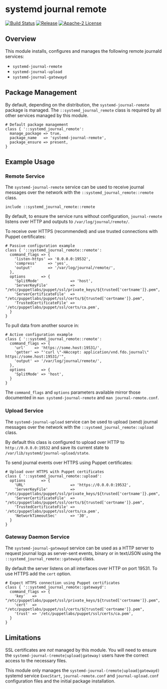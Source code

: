 # systemd journal remote

[![Build Status](https://github.com/gibbs/puppet-systemd_journal_remote/workflows/CI/badge.svg)](https://github.com/gibbs/puppet-systemd_journal_remote/actions?query=workflow%3ACI)
[![Release](https://github.com/gibbs/puppet-systemd_journal_remote/workflows/Release/badge.svg)](https://github.com/gibbs/puppet-systemd_journal_remote/actions?query=workflow%3ARelease)
[![Apache-2 License](https://img.shields.io/github/license/gibbs/puppet-systemd_journal_remote.svg)](LICENSE)

## Overview

This module installs, configures and manages the following remote journald
services:

- `systemd-journal-remote`
- `systemd-journal-upload`
- `systemd-journal-gatewayd`

## Package Management

By default, depending on the distribution, the `systemd-journal-remote` package
is managed. The `::systemd_journal_remote` class is required by all other
services managed by this module.

```puppet
# Default package management
class { '::systemd_journal_remote':
  manage_package => true,
  package_name   => 'systemd-journal-remote',
  package_ensure => present,
}
```

## Example Usage

### Remote Service

The `systemd-journal-remote` service can be used to receive journal messages
over the network with the `::systemd_journal_remote::remote` class.

```puppet
include ::systemd_journal_remote::remote
```

By default, to ensure the service runs without configuration, `journal-remote`
listens over HTTP and outputs to `/var/log/journal/remote/`.

To receive over HTTPS (recommended) and use trusted connections with Puppet
certificates:

```puppet
# Passive configuration example
class { '::systemd_journal_remote::remote':
  command_flags => {
    'listen-https' => '0.0.0.0:19532',
    'compress'     => 'yes',
    'output'       => '/var/log/journal/remote/',
  },
  options       => {
    'SplitMode'              => 'host',
    'ServerKeyFile'          => "/etc/puppetlabs/puppet/ssl/private_keys/${trusted['certname']}.pem",
    'ServerCertificateFile'  => "/etc/puppetlabs/puppet/ssl/certs/${trusted['certname']}.pem",
    'TrustedCertificateFile' => '/etc/puppetlabs/puppet/ssl/certs/ca.pem',
  }
}
```

To pull data from another source in:

```puppet
# Active configuration example
class { '::systemd_journal_remote::remote':
  command_flags => {
    'url'    => 'https://some.host:19531/',
    'getter' => "'curl \"-HAccept: application/vnd.fdo.journal\" https://some.host:19531/'",
    'output' => '/var/log/journal/remote/',
  },
  options       => {
    'SplitMode' => 'host',
  }
}
```

The `command_flags` and `options` parameters available mirror those documented
in `man systemd-journal-remote` and `man journal-remote.conf`.

### Upload Service

The `systemd-journal-upload` service can be used to upload (send) journal
messages over the network with the `::systemd_journal_remote::upload` class.

By default this class is configured to upload over HTTP to
`http://0.0.0.0:19532` and save its current state to
`/var/lib/systemd/journal-upload/state`.

To send journal events over HTTPS using Puppet certificates:

```puppet
# Upload over HTTPS with Puppet certificates
class { '::systemd_journal_remote::upload':
  options       => {
    'URL'                    => 'https://0.0.0.0:19532',
    'ServerKeyFile'          => "/etc/puppetlabs/puppet/ssl/private_keys/${trusted['certname']}.pem",
    'ServerCertificateFile'  => "/etc/puppetlabs/puppet/ssl/certs/${trusted['certname']}.pem",
    'TrustedCertificateFile' => '/etc/puppetlabs/puppet/ssl/certs/ca.pem',
    'NetworkTimeoutSec'      => '30',
  }
}
```

### Gateway Daemon Service

The `systemd-journal-gatewayd` service can be used as a HTTP server to request
journal logs as server-sent events, binary or in text/JSON using the
`::systemd_journal_remote::gatewayd` class.

By default the server listens on all interfaces over HTTP on port 19531. To use
HTTPS add the `cert` option.

```puppet
# Expect HTTPS connection using Puppet certificates
class { '::systemd_journal_remote::gatewayd':
  command_flags => {
    'key'   => "/etc/puppetlabs/puppet/ssl/private_keys/${trusted['certname']}.pem",
    'cert'  => "/etc/puppetlabs/puppet/ssl/certs/${trusted['certname']}.pem",
    'trust' => '/etc/puppetlabs/puppet/ssl/certs/ca.pem',
  }
}
```

## Limitations

SSL certificates are *not* managed by this module. You will need to ensure
the `systemd-journal-(remote|upload|gateway)` users have the correct access
to the necessary files.

This module only manages the `systemd-journal-(remote|upload|gatewayd)` systemd
service `ExecStart`, `journal-remote.conf` and `journal-upload.conf`
configuration files and the initial package installation.
